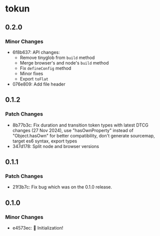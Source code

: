 # tokun

## 0.2.0

### Minor Changes

- 6f8b637: API changes:
  - Remove tinyglob from `build` method
  - Merge browser's and node's `build` method
  - Fix `defineConfig` method
  - Minor fixes
  - Export `toFlat`
- 076e809: Add file header

## 0.1.2

### Patch Changes

- 8b77b3c: Fix duration and transition token types with latest DTCG changes (27 Nov 2024), use "hasOwnProperty" instead of "Object.hasOwn" for better compatibility, don't generate sourcemap, target es6 syntax, export types
- 347d178: Split node and browser versions

## 0.1.1

### Patch Changes

- 21f3b7c: Fix bug which was on the 0.1.0 release.

## 0.1.0

### Minor Changes

- e4573ec: 🚀 Initialization!
